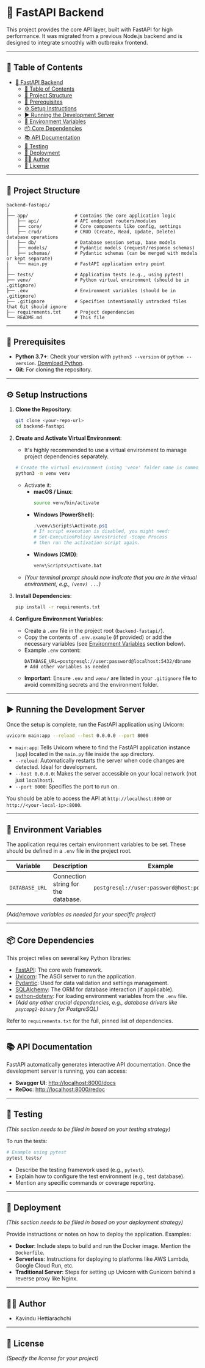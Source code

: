 # 🚀 FastAPI Backend

This project provides the core API layer, built with FastAPI for high performance. It was migrated from a previous Node.js backend and is designed to integrate smoothly with outbreakx frontend.

---

## 📖 Table of Contents

- [🚀 FastAPI Backend](#-fastapi-backend)
  - [📖 Table of Contents](#-table-of-contents)
  - [📁 Project Structure](#-project-structure)
  - [🔧 Prerequisites](#-prerequisites)
  - [⚙️ Setup Instructions](#️-setup-instructions)
  - [▶️ Running the Development Server](#️-running-the-development-server)
  - [🔑 Environment Variables](#-environment-variables)
  - [📦 Core Dependencies](#-core-dependencies)
  - [📚 API Documentation](#-api-documentation)
  - [🧪 Testing](#-testing)
  - [🚀 Deployment](#-deployment)
  - [🧑‍💻 Author](#-author)
  - [📄 License](#-license)

---

## 📁 Project Structure

```text
backend-fastapi/
│
├── app/                 # Contains the core application logic
│   ├── api/             # API endpoint routers/modules
│   ├── core/            # Core components like config, settings
│   ├── crud/            # CRUD (Create, Read, Update, Delete) database operations
│   ├── db/              # Database session setup, base models
│   ├── models/          # Pydantic models (request/response schemas)
│   ├── schemas/         # Pydantic schemas (can be merged with models or kept separate)
│   └── main.py          # FastAPI application entry point
│
├── tests/               # Application tests (e.g., using pytest)
├── venv/                # Python virtual environment (should be in .gitignore)
├── .env                 # Environment variables (should be in .gitignore)
├── .gitignore           # Specifies intentionally untracked files that Git should ignore
├── requirements.txt     # Project dependencies
└── README.md            # This file
```


---

## 🔧 Prerequisites

- **Python 3.7+**: Check your version with `python3 --version` or `python --version`. [Download Python](https://www.python.org/downloads/).
- **Git**: For cloning the repository.

---

## ⚙️ Setup Instructions

1.  **Clone the Repository**:
    ```bash
    git clone <your-repo-url>
    cd backend-fastapi
    ```

2.  **Create and Activate Virtual Environment**:
    * It's highly recommended to use a virtual environment to manage project dependencies separately.
    ```bash
    # Create the virtual environment (using 'venv' folder name is common)
    python3 -m venv venv
    ```
    * Activate it:
        * **macOS / Linux**:
            ```bash
            source venv/bin/activate
            ```
        * **Windows (PowerShell)**:
            ```powershell
            .\venv\Scripts\Activate.ps1
            # If script execution is disabled, you might need:
            # Set-ExecutionPolicy Unrestricted -Scope Process
            # then run the activation script again.
            ```
        * **Windows (CMD)**:
            ```cmd
            venv\Scripts\activate.bat
            ```
    * *(Your terminal prompt should now indicate that you are in the virtual environment, e.g., `(venv) ...`)*

3.  **Install Dependencies**:
    ```bash
    pip install -r requirements.txt
    ```

4.  **Configure Environment Variables**:
    * Create a `.env` file in the project root (`backend-fastapi/`).
    * Copy the contents of `.env.example` (if provided) or add the necessary variables (see [Environment Variables](#-environment-variables) section below).
    * Example `.env` content:
        ```env
        DATABASE_URL=postgresql://user:password@localhost:5432/dbname
        # Add other variables as needed
        ```
    * **Important**: Ensure `.env` and `venv/` are listed in your `.gitignore` file to avoid committing secrets and the environment folder.

---

## ▶️ Running the Development Server

Once the setup is complete, run the FastAPI application using Uvicorn:

```bash
uvicorn main:app --reload --host 0.0.0.0 --port 8000
```

-   `main:app`: Tells Uvicorn where to find the FastAPI application instance (`app`) located in the `main.py` file inside the `app` directory.
-   `--reload`: Automatically restarts the server when code changes are detected. Ideal for development.
-   `--host 0.0.0.0`: Makes the server accessible on your local network (not just `localhost`).
-   `--port 8000`: Specifies the port to run on.

You should be able to access the API at `http://localhost:8000` or `http://<your-local-ip>:8000`.

---

## 🔑 Environment Variables

The application requires certain environment variables to be set. These should be defined in a `.env` file in the project root.

| Variable       | Description                                   | Example                                           | Required |
| -------------- | --------------------------------------------- | ------------------------------------------------- | -------- |
| `DATABASE_URL` | Connection string for the database.           | `postgresql://user:password@host:port/dbname`     | Yes      |


*(Add/remove variables as needed for your specific project)*

---

## 📦 Core Dependencies

This project relies on several key Python libraries:

-   [FastAPI](https://fastapi.tiangolo.com/): The core web framework.
-   [Uvicorn](https://www.uvicorn.org/): The ASGI server to run the application.
-   [Pydantic](https://docs.pydantic.dev/): Used for data validation and settings management.
-   [SQLAlchemy](https://www.sqlalchemy.org/): The ORM for database interaction (if applicable).
-   [python-dotenv](https://pypi.org/project/python-dotenv/): For loading environment variables from the `.env` file.
-   *(Add any other crucial dependencies, e.g., database drivers like `psycopg2-binary` for PostgreSQL)*

Refer to `requirements.txt` for the full, pinned list of dependencies.

---

## 📚 API Documentation

FastAPI automatically generates interactive API documentation. Once the development server is running, you can access:

-   **Swagger UI**: [http://localhost:8000/docs](http://localhost:8000/docs)
-   **ReDoc**: [http://localhost:8000/redoc](http://localhost:8000/redoc)

---

## 🧪 Testing

*(This section needs to be filled in based on your testing strategy)*

To run the tests:

```bash
# Example using pytest
pytest tests/
```

-   Describe the testing framework used (e.g., `pytest`).
-   Explain how to configure the test environment (e.g., test database).
-   Mention any specific commands or coverage reporting.

---

## 🚀 Deployment

*(This section needs to be filled in based on your deployment strategy)*

Provide instructions or notes on how to deploy the application. Examples:

-   **Docker**: Include steps to build and run the Docker image. Mention the `Dockerfile`.
-   **Serverless**: Instructions for deploying to platforms like AWS Lambda, Google Cloud Run, etc.
-   **Traditional Server**: Steps for setting up Uvicorn with Gunicorn behind a reverse proxy like Nginx.

---

## 🧑‍💻 Author

-   Kavindu Hettiarachchi

---

## 📄 License

*(Specify the license for your project)*


